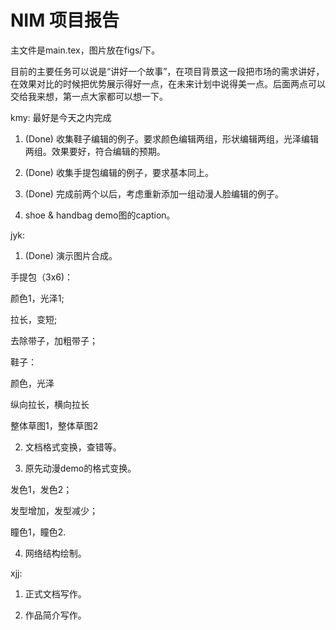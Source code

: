 # NIM 项目报告

主文件是main.tex，图片放在figs/下。

目前的主要任务可以说是“讲好一个故事”，在项目背景这一段把市场的需求讲好，在效果对比的时候把优势展示得好一点，在未来计划中说得美一点。后面两点可以交给我来想，第一点大家都可以想一下。

kmy: 最好是今天之内完成

1. (Done) 收集鞋子编辑的例子。要求颜色编辑两组，形状编辑两组，光泽编辑两组。效果要好，符合编辑的预期。

2. (Done) 收集手提包编辑的例子，要求基本同上。

3. (Done) 完成前两个以后，考虑重新添加一组动漫人脸编辑的例子。

4. shoe & handbag demo图的caption。

jyk: 

1. (Done) 演示图片合成。

手提包（3x6)：

颜色1，光泽1;

拉长，变短;

去除带子，加粗带子；

鞋子：

颜色，光泽

纵向拉长，横向拉长

整体草图1，整体草图2


2. 文档格式变换，查错等。

3. 原先动漫demo的格式变换。

发色1，发色2；

发型增加，发型减少；

瞳色1，瞳色2.

4. 网络结构绘制。

xjj: 

1. 正式文档写作。

2. 作品简介写作。